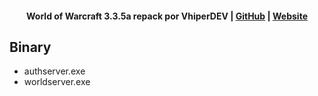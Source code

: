 
#### <p align="center"> World of Warcraft 3.3.5a repack por VhiperDEV | [GitHub](https://github.com/vhiperdev) | [Website](https://sites.google.com/view/wowemuladores)</p>

## Binary

- authserver.exe
- worldserver.exe